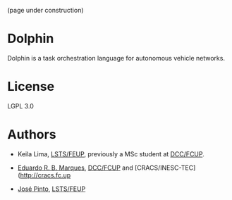 (page under construction)

# Dolphin

Dolphin is a task orchestration language for autonomous 
vehicle networks.

# License

LGPL 3.0

# Authors 

* Keila Lima, [LSTS/FEUP](http://www.lsts.pt), previously a MSc student
at [DCC/FCUP](http://www.dcc.fc.up.pt).

* [Eduardo R. B. Marques](http://www.dcc.fc.up.pt/~edrdo), [DCC/FCUP](http://www.dcc.fc.up.pt) and [CRACS/INESC-TEC](http://cracs.fc.up

* [José Pinto](http://zepinto.info), [LSTS/FEUP](http://www.lsts.pt)
